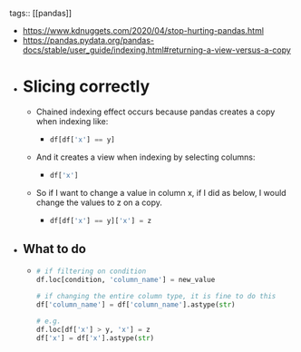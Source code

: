 tags:: [[pandas]]

- https://www.kdnuggets.com/2020/04/stop-hurting-pandas.html
- https://pandas.pydata.org/pandas-docs/stable/user_guide/indexing.html#returning-a-view-versus-a-copy
- # Slicing correctly
	- Chained indexing effect occurs because pandas creates a copy when indexing like:
		- ```python
		  df[df['x'] == y]
		  ```
	- And it creates a view when indexing by selecting columns:
		- ```python
		  df['x']
		  ```
	- So if I want to change a value in column x, if I did as below, I would change the values to z on a copy.
		- ```python
		  df[df['x'] == y]['x'] = z
		  ```
- ## What to do
	- ```python
	  # if filtering on condition
	  df.loc[condition, 'column_name'] = new_value
	  
	  # if changing the entire column type, it is fine to do this
	  df['column_name'] = df['column_name'].astype(str)
	  
	  # e.g.
	  df.loc[df['x'] > y, 'x'] = z
	  df['x'] = df['x'].astype(str)
	  ```